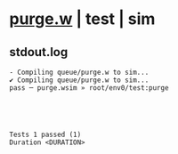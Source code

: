 # [purge.w](../../../../../../examples/tests/sdk_tests/queue/purge.w) | test | sim

## stdout.log
```log
- Compiling queue/purge.w to sim...
✔ Compiling queue/purge.w to sim...
pass ─ purge.wsim » root/env0/test:purge
 




Tests 1 passed (1) 
Duration <DURATION>

```

